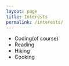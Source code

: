 ```yaml
---
layout: page
title: Interests
permalink: /interests/
---
```


* Coding(of course)
* Reading   
* Hiking
* Cooking
